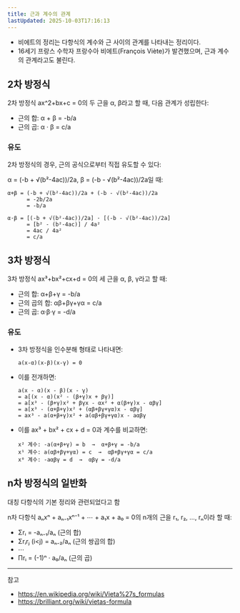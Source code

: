 ```yaml
---
title: 근과 계수의 관계
lastUpdated: 2025-10-03T17:16:13
---
```

- 비에트의 정리는 다항식의 계수와 근 사이의 관계를 나타내는 정리이다.
- 16세기 프랑스 수학자 프랑수아 비에트(François Viète)가 발견했으며, 근과 계수의 관계라고도 불린다.

## 2차 방정식

2차 방정식 ax^2+bx+c = 0의 두 근을 α, β라고 할 때, 다음 관계가 성립한다:

- 근의 합: α + β = -b/a
- 근의 곱: α · β = c/a

### 유도

2차 방정식의 경우, 근의 공식으로부터 직접 유도할 수 있다:

α = (-b + √(b²-4ac))/2a, β = (-b - √(b²-4ac))/2a일 때:

```
α+β = (-b + √(b²-4ac))/2a + (-b - √(b²-4ac))/2a
      = -2b/2a
      = -b/a

α·β = [(-b + √(b²-4ac))/2a] · [(-b - √(b²-4ac))/2a]
      = [b² - (b²-4ac)] / 4a²
      = 4ac / 4a²
      = c/a
```

## 3차 방정식

3차 방정식 ax³+bx²+cx+d = 0의 세 근을 α, β, γ라고 할 때:

- 근의 합: α+β+γ = -b/a
- 근의 곱의 합: αβ+βγ+γα = c/a
- 근의 곱: α·β·γ = -d/a

### 유도

- 3차 방정식을 인수분해 형태로 나타내면:

    ```
    a(x-α)(x-β)(x-γ) = 0
    ```

- 이를 전개하면:

    ```
    a(x - α)(x - β)(x - γ)
    = a[(x - α)(x² - (β+γ)x + βγ)]
    = a[x³ - (β+γ)x² + βγx - αx² + α(β+γ)x - αβγ]
    = a[x³ - (α+β+γ)x² + (αβ+βγ+γα)x - αβγ]
    = ax³ - a(α+β+γ)x² + a(αβ+βγ+γα)x - aαβγ
    ```

- 이를 ax³ + bx² + cx + d = 0과 계수를 비교하면:

    ```
    x² 계수: -a(α+β+γ) = b  →  α+β+γ = -b/a
    x¹ 계수: a(αβ+βγ+γα) = c  →  αβ+βγ+γα = c/a
    x⁰ 계수: -aαβγ = d  →  αβγ = -d/a
    ```

## n차 방정식의 일반화

대칭 다항식의 기본 정리와 관련되었다고 함

n차 다항식 aₙxⁿ + aₙ₋₁xⁿ⁻¹ + ⋯ + a₁x + a₀ = 0의 n개의 근을 r₁, r₂, …, rₙ이라 할 때:

- Σrᵢ = -aₙ₋₁/aₙ (근의 합)
- Σrᵢrⱼ (i<j) = aₙ₋₂/aₙ (근의 쌍곱의 합)
- ⋯
- Πrᵢ = (-1)ⁿ · a₀/aₙ (근의 곱)

---
참고

- <https://en.wikipedia.org/wiki/Vieta%27s_formulas>
- <https://brilliant.org/wiki/vietas-formula>
